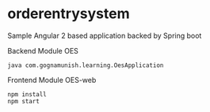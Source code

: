 # orderentrysystem
Sample Angular 2 based application backed by Spring boot

Backend Module
OES
```
java com.gognamunish.learning.OesApplication
```
Frontend Module
OES-web
```
npm install
npm start
```
